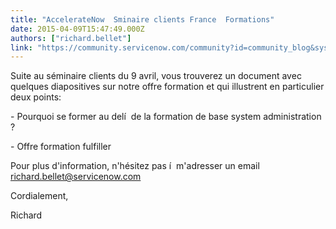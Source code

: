 ```yaml
---
title: "AccelerateNow  Sminaire clients France  Formations"
date: 2015-04-09T15:47:49.000Z
authors: ["richard.bellet"]
link: "https://community.servicenow.com/community?id=community_blog&sys_id=055e2aaddbd0dbc01dcaf3231f961983"
---
```

<p>Suite au séminaire clients du 9 avril, vous trouverez un document avec quelques diapositives sur notre offre formation et qui illustrent en particulier deux points:</p><p>- Pourquoi se former au delí  de la formation de base system administration ?</p><p>- Offre formation fulfiller</p><p></p><p><span>Pour plus d'information, n'hésitez pas í  m'adresser un email </span><a title="k-email-small" class="jive-link-email-small" href="mailto:richard.bellet@servicenow.com">richard.bellet@servicenow.com</a></p><p></p><p>Cordialement,</p><p></p><p>Richard</p>